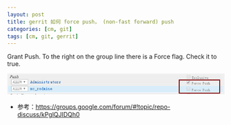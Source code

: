 ```yaml
---
layout: post
title: gerrit 如何 force push， (non-fast forward) push
categories: [cm, git]
tags: [cm, git, gerrit]
---
```


Grant Push. To the right on the group line there is a Force flag.
Check it to true.

![](/images/cm/git/gerrit/gerrit_set_force_push.png)

* 参考：<https://groups.google.com/forum/#!topic/repo-discuss/kPglQJIDQh0>

